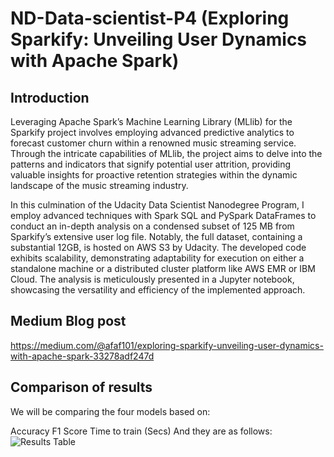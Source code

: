 # ND-Data-scientist-P4 (Exploring Sparkify: Unveiling User Dynamics with Apache Spark)

## Introduction
Leveraging Apache Spark’s Machine Learning Library (MLlib) for the Sparkify project involves employing advanced predictive analytics to forecast customer churn within a renowned music streaming service. Through the intricate capabilities of MLlib, the project aims to delve into the patterns and indicators that signify potential user attrition, providing valuable insights for proactive retention strategies within the dynamic landscape of the music streaming industry.

In this culmination of the Udacity Data Scientist Nanodegree Program, I employ advanced techniques with Spark SQL and PySpark DataFrames to conduct an in-depth analysis on a condensed subset of 125 MB from Sparkify’s extensive user log file. Notably, the full dataset, containing a substantial 12GB, is hosted on AWS S3 by Udacity. The developed code exhibits scalability, demonstrating adaptability for execution on either a standalone machine or a distributed cluster platform like AWS EMR or IBM Cloud. The analysis is meticulously presented in a Jupyter notebook, showcasing the versatility and efficiency of the implemented approach.

## Medium Blog post
https://medium.com/@afaf101/exploring-sparkify-unveiling-user-dynamics-with-apache-spark-33278adf247d

## Comparison of results
We will be comparing the four models based on:

Accuracy
F1 Score
Time to train (Secs)
And they are as follows:
![Results Table](https://miro.medium.com/v2/resize:fit:640/format:webp/1*-a018cGE_cFFFotL0G5ZJQ.png)


